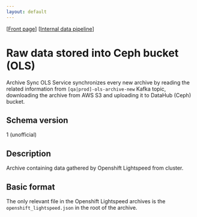```yaml
---
layout: default
---
```

\[[Front page](../index.md)\] \[[Internal data pipeline](../internal_data_pipeline.md)\]

# Raw data stored into Ceph bucket (OLS)

Archive Sync OLS Service synchronizes every new archive by reading the related
information from `[qa|prod]-ols-archive-new` Kafka topic, downloading the
archive from AWS S3 and uploading it to DataHub (Ceph) bucket.

## Schema version

1 (unofficial)

## Description

Archive containing data gathered by Openshift Lightspeed from cluster.

## Basic format

The only relevant file in the Openshift Lightspeed archives is the 
`openshift_lightspeed.json` in the root of the archive.
